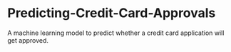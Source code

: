 # Predicting-Credit-Card-Approvals
A machine learning model to predict whether a credit card application will get approved.
